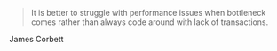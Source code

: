 > It is better to struggle with performance issues when bottleneck comes rather than always code around with lack of transactions.

James Corbett